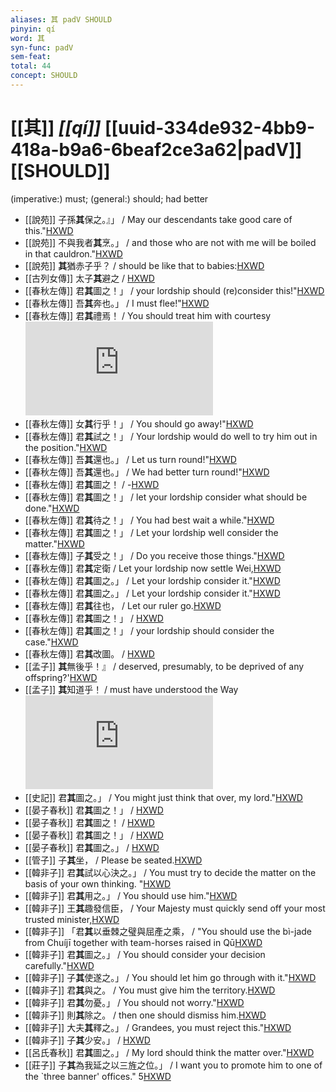```yaml
---
aliases: 其 padV SHOULD
pinyin: qí
word: 其
syn-func: padV
sem-feat: 
total: 44
concept: SHOULD 
---
```

# [[其]] *[[qí]]*  [[uuid-334de932-4bb9-418a-b9a6-6beaf2ce3a62|padV]] [[SHOULD]]
(imperative:) must; (general:) should; had better
 - [[說苑]] 子孫**其**保之。』」 / May our descendants take good care of this."[HXWD](https://hxwd.org/textview.html?location=CH1a0907_CHANT_001-2a.17)
 - [[說苑]] 不與我者**其**烹。」
                     / and those who are not with me will be boiled in that cauldron."[HXWD](https://hxwd.org/textview.html?location=CH1a0907_CHANT_004-20a.6)
 - [[說苑]] **其**猶赤子乎？
                     / should be like that to babies:[HXWD](https://hxwd.org/textview.html?location=CH1a0907_CHANT_005-1a.3)
 - [[古列女傳]] 太子**其**避之 / [HXWD](https://hxwd.org/textview.html?location=CH1c0897_CHANT_007-7a.21)
 - [[春秋左傳]] 君**其**圖之！」 / your lordship should (re)consider this!"[HXWD](https://hxwd.org/textview.html?location=KR1e0001_tls_005-169a.20)
 - [[春秋左傳]] 吾**其**奔也。」 / I must flee!"[HXWD](https://hxwd.org/textview.html?location=KR1e0001_tls_005-366a.12)
 - [[春秋左傳]] 君**其**禮焉！ / You should treat him with courtesy![HXWD](https://hxwd.org/textview.html?location=KR1e0001_tls_005-371a.9)
 - [[春秋左傳]] 女**其**行乎！」 / You should go away!"[HXWD](https://hxwd.org/textview.html?location=KR1e0001_tls_005-385a.20)
 - [[春秋左傳]] 君**其**試之！」 / Your lordship would do well to try him out in the position."[HXWD](https://hxwd.org/textview.html?location=KR1e0001_tls_005-450a.39)
 - [[春秋左傳]] 吾**其**還也。」 / Let us turn round!"[HXWD](https://hxwd.org/textview.html?location=KR1e0001_tls_005-529a.12)
 - [[春秋左傳]] 吾**其**還也。」 / We had better turn round!"[HXWD](https://hxwd.org/textview.html?location=KR1e0001_tls_005-576a.7)
 - [[春秋左傳]] 君**其**圖之！ / -[HXWD](https://hxwd.org/textview.html?location=KR1e0001_tls_006-137a.17)
 - [[春秋左傳]] 君**其**圖之！」 / let your lordship consider what should be done."[HXWD](https://hxwd.org/textview.html?location=KR1e0001_tls_007-277a.13)
 - [[春秋左傳]] 君**其**待之！」 / You had best wait a while."[HXWD](https://hxwd.org/textview.html?location=KR1e0001_tls_007-291a.20)
 - [[春秋左傳]] 君**其**圖之！」 / Let your lordship well consider the matter."[HXWD](https://hxwd.org/textview.html?location=KR1e0001_tls_008-46a.22)
 - [[春秋左傳]] 子**其**受之！」 / Do you receive those things."[HXWD](https://hxwd.org/textview.html?location=KR1e0001_tls_009-267a.52)
 - [[春秋左傳]] 君**其**定衛 / Let your lordship now settle Wei,[HXWD](https://hxwd.org/textview.html?location=KR1e0001_tls_009-333a.16)
 - [[春秋左傳]] 君**其**圖之。」 / Let your lordship consider it."[HXWD](https://hxwd.org/textview.html?location=KR1e0001_tls_009-510a.13)
 - [[春秋左傳]] 君**其**圖之。」 / Let your lordship consider it."[HXWD](https://hxwd.org/textview.html?location=KR1e0001_tls_009-542a.15)
 - [[春秋左傳]] 君**其**往也， / Let our ruler go.[HXWD](https://hxwd.org/textview.html?location=KR1e0001_tls_009-712a.23)
 - [[春秋左傳]] 君**其**圖之！」 / [HXWD](https://hxwd.org/textview.html?location=KR1e0001_tls_009-86a.1)
 - [[春秋左傳]] 君**其**圖之！」 / your lordship should consider the case."[HXWD](https://hxwd.org/textview.html?location=KR1e0001_tls_010-450a.24)
 - [[春秋左傳]] 君**其**改圖。 / [HXWD](https://hxwd.org/textview.html?location=KR1e0001_tls_012-25a.12)
 - [[孟子]] **其**無後乎！』 / deserved, presumably, to be deprived of any offspring?'[HXWD](https://hxwd.org/textview.html?location=KR1h0001_tls_001-17a.15)
 - [[孟子]] **其**知道乎！ / must have understood the Way![HXWD](https://hxwd.org/textview.html?location=KR1h0001_tls_003-36a.23)
 - [[史記]] 君**其**圖之。」 / You might just think that over, my lord."[HXWD](https://hxwd.org/textview.html?location=KR2a0001_tls_086-2a.13)
 - [[晏子春秋]] 君**其**圖之！」 / [HXWD](https://hxwd.org/textview.html?location=KR2g0003_tls_001-18a.79)
 - [[晏子春秋]] 君**其**圖之！ / [HXWD](https://hxwd.org/textview.html?location=KR2g0003_tls_001-22a.32)
 - [[晏子春秋]] 君**其**圖之！」 / [HXWD](https://hxwd.org/textview.html?location=KR2g0003_tls_001-22a.47)
 - [[晏子春秋]] 君**其**圖之。」 / [HXWD](https://hxwd.org/textview.html?location=KR2g0003_tls_002-46a.27)
 - [[管子]] 子**其**坐， / Please be seated.[HXWD](https://hxwd.org/textview.html?location=KR3c0001_tls_016-130a.6)
 - [[韓非子]] 君**其**試以心決之。」 / You must try to decide the matter on the basis of your own thinking. "[HXWD](https://hxwd.org/textview.html?location=KR3c0005_tls_010-107a.9)
 - [[韓非子]] 君**其**用之。」 / You should use him."[HXWD](https://hxwd.org/textview.html?location=KR3c0005_tls_010-116a.9)
 - [[韓非子]] 王**其**趣發信臣， / Your Majesty must quickly send off your most trusted minister,[HXWD](https://hxwd.org/textview.html?location=KR3c0005_tls_010-125a.2)
 - [[韓非子]] 「君**其**以垂棘之璧與屈產之乘， / "You should use the bì-jade from Chuíjī together with team-horses raised in Qū[HXWD](https://hxwd.org/textview.html?location=KR3c0005_tls_010-12a.3)
 - [[韓非子]] 君**其**圖之。」 / You should consider your decision carefully."[HXWD](https://hxwd.org/textview.html?location=KR3c0005_tls_010-22a.6)
 - [[韓非子]] 子**其**使遂之。」 / You should let him go through with it."[HXWD](https://hxwd.org/textview.html?location=KR3c0005_tls_010-31a.10)
 - [[韓非子]] 君**其**與之。 / You must give him the territory.[HXWD](https://hxwd.org/textview.html?location=KR3c0005_tls_010-48a.2)
 - [[韓非子]] 君**其**勿憂。」 / You should not worry."[HXWD](https://hxwd.org/textview.html?location=KR3c0005_tls_032-112a.7)
 - [[韓非子]] 則**其**除之。 / then one should dismiss him.[HXWD](https://hxwd.org/textview.html?location=KR3c0005_tls_034-10a.6)
 - [[韓非子]] 大夫**其**釋之。」 / Grandees, you must reject this."[HXWD](https://hxwd.org/textview.html?location=KR3c0005_tls_035-40a.10)
 - [[韓非子]] 子**其**少安。」 / [HXWD](https://hxwd.org/textview.html?location=KR3c0005_tls_039-1a.10)
 - [[呂氏春秋]] 君**其**圖之。」 / My lord should think the matter over."[HXWD](https://hxwd.org/textview.html?location=KR3j0009_tls_025-5a.31)
 - [[莊子]] 子**其**為我延之以三旌之位。」 / I want you to promote him to one of the `three banner' offices." 5[HXWD](https://hxwd.org/textview.html?location=KR5c0126_tls_028-13a.18)